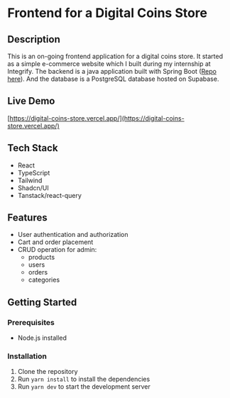 # Frontend for a Digital Coins Store

## Description

This is an on-going frontend application for a digital coins store. It started as a simple e-commerce website which I built during my internship at Integrify.
The backend is a java application built with Spring Boot ([Repo here](https://github.com/chenxu2394/fs18_java_backend)). And the database is a PostgreSQL database hosted on Supabase.

## Live Demo

[https://digital-coins-store.vercel.app/](https://digital-coins-store.vercel.app/)

## Tech Stack

- React
- TypeScript
- Tailwind
- Shadcn/UI
- Tanstack/react-query

## Features

- User authentication and authorization
- Cart and order placement
- CRUD operation for admin:
  - products
  - users
  - orders
  - categories

## Getting Started

### Prerequisites

- Node.js installed

### Installation

1. Clone the repository
2. Run `yarn install` to install the dependencies
3. Run `yarn dev` to start the development server
